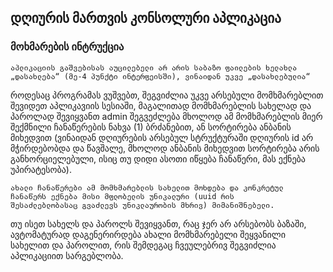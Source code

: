 ## დღიურის მართვის კონსოლური აპლიკაცია

### მოხმარების ინტრუქცია
    აპლიკაციის გაშვებისას აუცილებელი არ არის საბაზო ფაილების ხელახლა
    „დასახლება“ (მე-4 პუნქტი ინტერფეისში), ვინაიდან უკვე „დასახლებულია“

როდესაც პროგრამას ვუშვებთ, შეგვიძლია უკვე არსებული მომხმარებლით
შევიდეთ აპლიკავიის სესიაში, მაგალითად მომხმარებლის სახელად და 
პაროლად შევიყვანთ admin შეგვეძლება მხოლოდ ამ მომხმარებლის მიერ შექმნილი
ჩანაწერების ნახვა (1) ბრძანებით, ან სორტირება ანბანის მიხედვით (ვინაიდან
დღიურების არსებულ სტრუქტურაში დღიურის id არ მჭირდებობდა და წავშალე,
მხოლოდ ანბანის მიხედვით სორტირება არის განხორციელებული, ისიც თუ 
დიდი ასოთი იწყება ჩანაწერი, მას ექნება უპირატესობა). 

    ახალი ჩანაწერები ამ მომხმარებლის სახელით მოხდება და კონკრეტულ
    ჩანაწერს ექნება მისი მფლობელის უნიკალური (uuid რის 
    შესაძლებლობასაც გვაძლევს უნიკლაურობის მხრივ) მიმანიშნებელი.

თუ ისეთ სახელს და პაროლს შევიყვანთ, რაც ჯერ არ არსებობს ბაზაში,
ავტომატურად დაგენერირდება ახალი მომხმარებელი შეყვანილი სახელით და 
პაროლით, რის შემდეგაც ჩვეულებრივ შეგვიძლია აპლიკაციით სარგებლობა.
